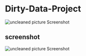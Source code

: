 # Dirty-Data-Project
![uncleaned picture Screenshot](https://github.com/Chinelonweke/Dirty-Data-Project/assets/162215623/2fcfad18-46dc-4645-80c3-a8e1ec13325d)


## screenshot
![uncleaned picture Screenshot](<img src=“image_url” alt="image" width="2516" height="932">)
